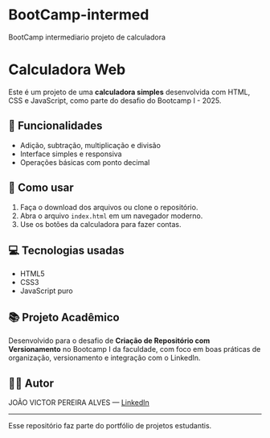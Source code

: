 # BootCamp-intermed
BootCamp intermediario projeto de calculadora
# Calculadora Web

Este é um projeto de uma **calculadora simples** desenvolvida com HTML, CSS e JavaScript, como parte do desafio do Bootcamp I - 2025.

## 🔢 Funcionalidades

- Adição, subtração, multiplicação e divisão
- Interface simples e responsiva
- Operações básicas com ponto decimal

## 🚀 Como usar

1. Faça o download dos arquivos ou clone o repositório.
2. Abra o arquivo `index.html` em um navegador moderno.
3. Use os botões da calculadora para fazer contas.

## 💻 Tecnologias usadas

- HTML5
- CSS3
- JavaScript puro

## 📚 Projeto Acadêmico

Desenvolvido para o desafio de **Criação de Repositório com Versionamento** no Bootcamp I da faculdade, com foco em boas práticas de organização, versionamento e integração com o LinkedIn.

## 👨‍💻 Autor

JOÃO VICTOR PEREIRA ALVES — [LinkedIn](https://www.linkedin.com/in/jo%C3%A3o-victor-536b22188/)

---

Esse repositório faz parte do portfólio de projetos estudantis.
